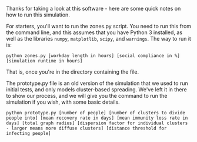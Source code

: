 Thanks for taking a look at this software - here are some quick notes on how to run this simulation.

For starters, you'll want to run the zones.py script. You need to run this from the command line, and this assumes that you have Python 3 installed, as well as the libraries ```numpy```, ```matplotlib```, ```scipy```, and ```warnings```. The way to run it is:

```python zones.py [workday length in hours] [social compliance in %] [simulation runtime in hours]```

That is, once you're in the directory containing the file.

The prototype.py file is an old version of the simulation that we used to run initial tests, and only models cluster-based spreading. We've left it in there to show our process, and we will give you the command to run the simulation if you wish, with some basic details.

```python prototype.py [number of people] [number of clusters to divide people into] [mean recovery rate in days] [mean immunity loss rate in days] [total graph radius] [dispersion factor for individual clusters - larger means more diffuse clusters] [distance threshold for infecting people]```

